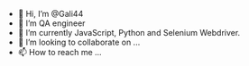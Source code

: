 - 👋 Hi, I’m @Gali44
- 👀 I’m QA engineer
- 🌱 I’m currently JavaScript, Python and Selenium Webdriver.
- 💞️ I’m looking to collaborate on ...
- 📫 How to reach me ...

<!---
Gali44/Gali44 is a ✨ special ✨ repository because its `README.md` (this file) appears on your GitHub profile.
You can click the Preview link to take a look at your changes.
--->
